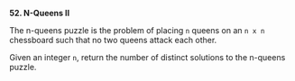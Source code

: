**52. N-Queens II**

The n-queens puzzle is the problem of placing `n` queens on an `n x n` chessboard such that no two queens attack each other.

Given an integer `n`, return the number of distinct solutions to the n-queens puzzle.

 